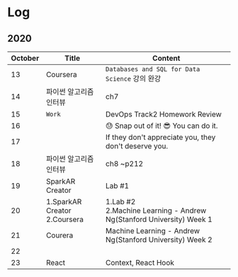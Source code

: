 # Log

## 2020
|October|Title|Content|
|-|-|-|
|13|Coursera| `Databases and SQL for Data Science` 강의 완강|
|14|파이썬 알고리즘 인터뷰|ch7|
|15|`Work`|DevOps Track2 Homework Review|
|16||😓 Snap out of it! 😎 You can do it.|
|17||If they don't appreciate you, they don't deserve you.|
|18|파이썬 알고리즘 인터뷰|ch8 ~p212|
|19|SparkAR Creator|Lab #1|
|20|1.SparkAR Creator <br> 2.Coursera|1.Lab #2<br>2.Machine Learning - Andrew Ng(Stanford University) Week 1|
|21|Courera|Machine Learning - Andrew Ng(Stanford University) Week 2|
|22|||
|23|React|Context, React Hook|